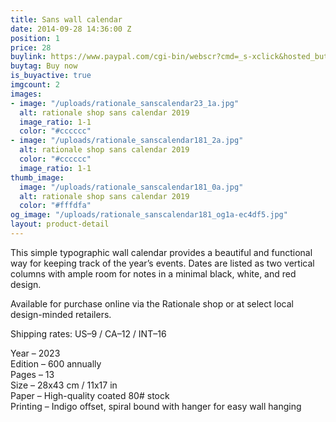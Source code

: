 ```yaml
---
title: Sans wall calendar
date: 2014-09-28 14:36:00 Z
position: 1
price: 28
buylink: https://www.paypal.com/cgi-bin/webscr?cmd=_s-xclick&hosted_button_id=GPZPA7346QEZA
buytag: Buy now
is_buyactive: true
imgcount: 2
images:
- image: "/uploads/rationale_sanscalendar23_1a.jpg"
  alt: rationale shop sans calendar 2019
  image_ratio: 1-1
  color: "#cccccc"
- image: "/uploads/rationale_sanscalendar181_2a.jpg"
  alt: rationale shop sans calendar 2019
  color: "#cccccc"
  image_ratio: 1-1
thumb_image:
  image: "/uploads/rationale_sanscalendar181_0a.jpg"
  alt: rationale shop sans calendar 2019
  color: "#fffdfa"
og_image: "/uploads/rationale_sanscalendar181_og1a-ec4df5.jpg"
layout: product-detail
---
```


This simple typographic wall calendar provides a beautiful and functional way for keeping track of the year’s events. Dates are listed as two vertical columns with ample room for notes in a minimal black, white, and red design.

Available for purchase online via the Rationale shop or at select local design-minded retailers.

Shipping rates: US–9 / CA–12 / INT–16

Year – 2023 <br>
Edition – 600 annually <br>
Pages – 13 <br>
Size – 28x43 cm / 11x17 in <br>
Paper – High-quality coated 80# stock <br>
Printing – Indigo offset, spiral bound with hanger for easy wall hanging